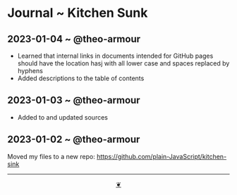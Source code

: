 # Journal ~ Kitchen Sunk

## 2023-01-04 ~ @theo-armour

* Learned that internal links in documents intended for GitHub pages should have the location hasj with all lower case and spaces replaced by hyphens
* Added descriptions to the table of contents

## 2023-01-03 ~ @theo-armour

* Added to and updated sources


## 2023-01-02 ~ @theo-armour

Moved my files to a new repo: https://github.com/plain-JavaScript/kitchen-sink


***

<center title="Hello! Click me to go up to the top" ><a class=aDingbat href=javascript:window.scrollTo(0,0);> ❦ </a></center>
